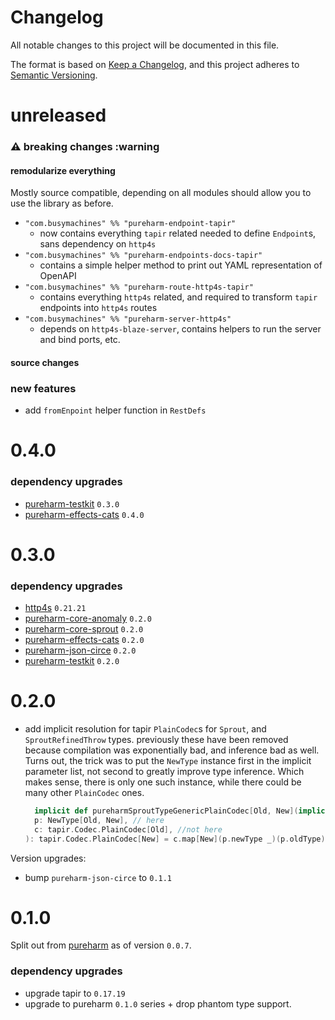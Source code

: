 # Changelog

All notable changes to this project will be documented in this file.

The format is based on [Keep a Changelog](https://keepachangelog.com/en/1.0.0/),
and this project adheres to [Semantic Versioning](https://semver.org/spec/v2.0.0.html).

# unreleased

### :warning: breaking changes :warning

#### remodularize everything

Mostly source compatible, depending on all modules should allow you to use
the library as before.

- `"com.busymachines" %% "pureharm-endpoint-tapir"`
  - now contains everything `tapir` related needed to define `Endpoint`s, sans dependency on `http4s`
- `"com.busymachines" %% "pureharm-endpoints-docs-tapir"`
  - contains a simple helper method to print out YAML representation of OpenAPI
- `"com.busymachines" %% "pureharm-route-http4s-tapir"`
  - contains everything `http4s` related, and required to transform `tapir` endpoints into `http4s` routes
- `"com.busymachines" %% "pureharm-server-http4s"`
  - depends on `http4s-blaze-server`, contains helpers to run the server and bind ports, etc.

#### source changes

### new features
- add `fromEnpoint` helper function in `RestDefs`

# 0.4.0

### dependency upgrades

- [pureharm-testkit](https://github.com/busymachines/pureharm-testkit/releases) `0.3.0`
- [pureharm-effects-cats](https://github.com/busymachines/pureharm-effects-cats/releases) `0.4.0`

# 0.3.0

### dependency upgrades

- [http4s](https://github.com/http4s/http4s/releases) `0.21.21`
- [pureharm-core-anomaly](https://github.com/busymachines/pureharm-core/releases) `0.2.0`
- [pureharm-core-sprout](https://github.com/busymachines/pureharm-core/releases) `0.2.0`
- [pureharm-effects-cats](https://github.com/busymachines/pureharm-effects-cats/releases) `0.2.0`
- [pureharm-json-circe](https://github.com/busymachines/pureharm-json-circe/releases) `0.2.0`
- [pureharm-testkit](https://github.com/busymachines/pureharm-testkit/releases) `0.2.0`

# 0.2.0

- add implicit resolution for tapir `PlainCodec`s for `Sprout`, and `SproutRefinedThrow` types.
  previously these have been removed because compilation was exponentially bad, and inference bad
  as well. Turns out, the trick was to put the `NewType` instance first in the implicit parameter list,
  not second to greatly improve type inference. Which makes sense, there is only one such instance,
  while there could be many other `PlainCodec` ones.

  ```scala
    implicit def pureharmSproutTypeGenericPlainCodec[Old, New](implicit
    p: NewType[Old, New], // here
    c: tapir.Codec.PlainCodec[Old], //not here
  ): tapir.Codec.PlainCodec[New] = c.map[New](p.newType _)(p.oldType)
  ```

Version upgrades:

- bump `pureharm-json-circe` to `0.1.1`

# 0.1.0

Split out from [pureharm](https://github.com/busymachines/pureharm) as of version `0.0.7`.

### dependency upgrades

- upgrade tapir to `0.17.19`
- upgrade to pureharm `0.1.0` series + drop phantom type support.
